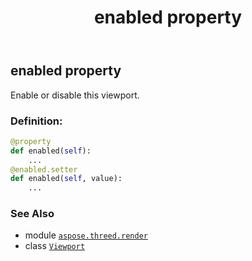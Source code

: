 ﻿---
title: enabled property
second_title: Aspose.3D for Python via .NET API References
description: 
type: docs
weight: 60
url: /aspose.threed.render/viewport/enabled/
is_root: false
---

## enabled property


Enable or disable this viewport.
### Definition:
```python
@property
def enabled(self):
    ...
@enabled.setter
def enabled(self, value):
    ...
```

### See Also
* module [`aspose.threed.render`](../../)
* class [`Viewport`](/3d/python-net/aspose.threed.render/viewport)
